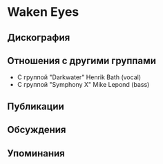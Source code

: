 # Waken Eyes



## Дискография


## Отношения с другими группами

* C группой "Darkwater" Henrik Bath (vocal)
* C группой "Symphony X" Mike Lepond (bass)

## Публикации


## Обсуждения


## Упоминания

